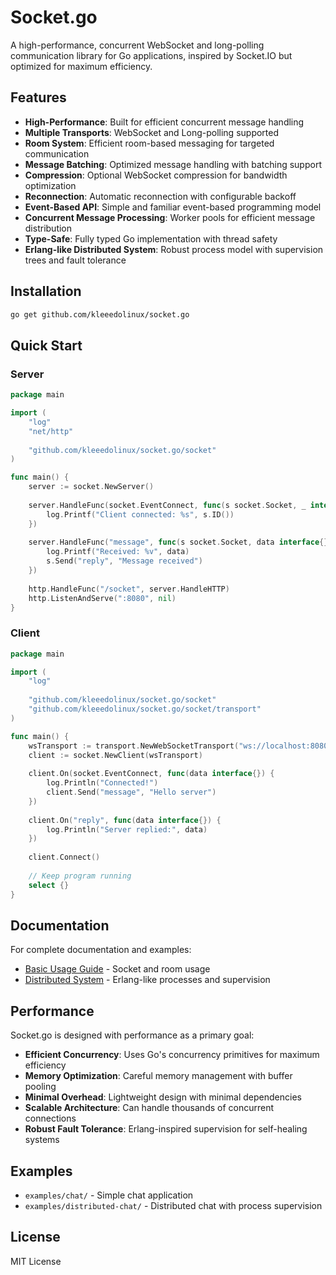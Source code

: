 # Socket.go

A high-performance, concurrent WebSocket and long-polling communication library for Go applications, inspired by Socket.IO but optimized for maximum efficiency.

## Features

- **High-Performance**: Built for efficient concurrent message handling
- **Multiple Transports**: WebSocket and Long-polling supported
- **Room System**: Efficient room-based messaging for targeted communication
- **Message Batching**: Optimized message handling with batching support
- **Compression**: Optional WebSocket compression for bandwidth optimization
- **Reconnection**: Automatic reconnection with configurable backoff
- **Event-Based API**: Simple and familiar event-based programming model
- **Concurrent Message Processing**: Worker pools for efficient message distribution
- **Type-Safe**: Fully typed Go implementation with thread safety
- **Erlang-like Distributed System**: Robust process model with supervision trees and fault tolerance

## Installation

```bash
go get github.com/kleeedolinux/socket.go
```

## Quick Start

### Server

```go
package main

import (
	"log"
	"net/http"
	
	"github.com/kleeedolinux/socket.go/socket"
)

func main() {
	server := socket.NewServer()
	
	server.HandleFunc(socket.EventConnect, func(s socket.Socket, _ interface{}) {
		log.Printf("Client connected: %s", s.ID())
	})
	
	server.HandleFunc("message", func(s socket.Socket, data interface{}) {
		log.Printf("Received: %v", data)
		s.Send("reply", "Message received")
	})
	
	http.HandleFunc("/socket", server.HandleHTTP)
	http.ListenAndServe(":8080", nil)
}
```

### Client

```go
package main

import (
	"log"
	
	"github.com/kleeedolinux/socket.go/socket"
	"github.com/kleeedolinux/socket.go/socket/transport"
)

func main() {
	wsTransport := transport.NewWebSocketTransport("ws://localhost:8080/socket")
	client := socket.NewClient(wsTransport)
	
	client.On(socket.EventConnect, func(data interface{}) {
		log.Println("Connected!")
		client.Send("message", "Hello server")
	})
	
	client.On("reply", func(data interface{}) {
		log.Println("Server replied:", data)
	})
	
	client.Connect()
	
	// Keep program running
	select {}
}
```

## Documentation

For complete documentation and examples:

- [Basic Usage Guide](docs/howtouse.md) - Socket and room usage
- [Distributed System](docs/distributed.md) - Erlang-like processes and supervision

## Performance

Socket.go is designed with performance as a primary goal:

- **Efficient Concurrency**: Uses Go's concurrency primitives for maximum efficiency
- **Memory Optimization**: Careful memory management with buffer pooling
- **Minimal Overhead**: Lightweight design with minimal dependencies
- **Scalable Architecture**: Can handle thousands of concurrent connections
- **Robust Fault Tolerance**: Erlang-inspired supervision for self-healing systems

## Examples

- `examples/chat/` - Simple chat application
- `examples/distributed-chat/` - Distributed chat with process supervision

## License

MIT License 